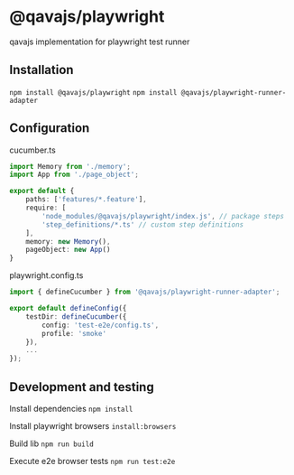 # @qavajs/playwright
qavajs implementation for playwright test runner

## Installation

`npm install @qavajs/playwright`
`npm install @qavajs/playwright-runner-adapter`

## Configuration
cucumber.ts
```typescript
import Memory from './memory';
import App from './page_object';

export default {
    paths: ['features/*.feature'],
    require: [
        'node_modules/@qavajs/playwright/index.js', // package steps
        'step_definitions/*.ts' // custom step definitions
    ],
    memory: new Memory(),
    pageObject: new App()
}
```
playwright.config.ts
```typescript
import { defineCucumber } from '@qavajs/playwright-runner-adapter';

export default defineConfig({
    testDir: defineCucumber({
        config: 'test-e2e/config.ts',
        profile: 'smoke'
    }),
    ...
});
```

## Development and testing
Install dependencies
`npm install`

Install playwright browsers
`install:browsers`

Build lib
`npm run build`

Execute e2e browser tests
`npm run test:e2e`
